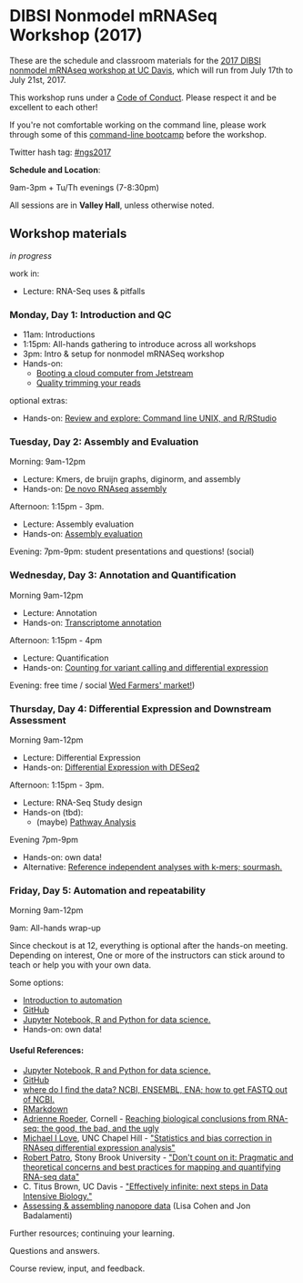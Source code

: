 # DIBSI Nonmodel mRNASeq Workshop (2017) 

These are the schedule and classroom materials for the
[2017 DIBSI nonmodel mRNAseq workshop at UC Davis](http://dibsi-rnaseq.readthedocs.io/en/latest/),
which will run from July 17th to July 21st, 2017.

This workshop runs under a [Code of Conduct](code-of-conduct.html). Please
respect it and be excellent to each other!

If you're not comfortable working on the command line, please work through some of this [command-line bootcamp](http://rik.smith-unna.com/command_line_bootcamp/) before the workshop.

Twitter hash tag: [#ngs2017](https://twitter.com/search?f=tweets&q=%23ngs2017&src=typd)

**Schedule and Location**:  

9am-3pm + Tu/Th evenings (7-8:30pm)  

All sessions are in **Valley Hall**, unless otherwise noted.

## Workshop materials
*in progress*

work in:
* Lecture:  RNA-Seq uses & pitfalls


### Monday, Day 1: Introduction and QC

* 11am: Introductions
* 1:15pm: All-hands gathering to introduce across all workshops 
* 3pm: Intro & setup for nonmodel mRNASeq workshop
* Hands-on:
   * [Booting a cloud computer from Jetstream](jetstream/boot.html)
   * [Quality trimming your reads](quality-trimming.html)

optional extras:  

* Hands-on: [Review and explore: Command line UNIX, and R/RStudio](command-line-and-rstudio.html)


### Tuesday, Day 2: Assembly and Evaluation

Morning: 9am-12pm

* Lecture: Kmers, de bruijn graphs, diginorm, and assembly
* Hands-on: [De novo RNAseq assembly](assembly-trinity.html) 

Afternoon: 1:15pm - 3pm.  

* Lecture: Assembly evaluation
* Hands-on: [Assembly evaluation](evaluation.html)

Evening: 7pm-9pm: student presentations and questions! (social)

### Wednesday, Day 3: Annotation and Quantification

Morning 9am-12pm
 
* Lecture: Annotation
 * Hands-on: [Transcriptome annotation](dammit_annotation.html) 


Afternoon: 1:15pm - 4pm 

* Lecture: Quantification
*  Hands-on: [Counting for variant calling and differential expression](counting.html)


Evening: free time / social [Wed Farmers' market!](http://www.davisfarmersmarket.org/))

### Thursday, Day 4: Differential Expression and Downstream Assessment

Morning 9am-12pm
 
* Lecture: Differential Expression 
* Hands-on: [Differential Expression with DESeq2](deseq2-asthma.html) 

Afternoon: 1:15pm - 3pm.  

* Lecture: RNA-Seq Study design
* Hands-on (tbd):
  * (maybe) [Pathway Analysis](pathway_analysis.html) 

Evening 7pm-9pm

* Hands-on: own data!
* Alternative: [Reference independent analyses with k-mers; sourmash.](kmers-and-sourmash.html)


### Friday, Day 5:  Automation and repeatability

Morning 9am-12pm  

9am: All-hands wrap-up 

Since checkout is at 12, everything is optional after the hands-on meeting. Depending on interest, One or more of the instructors can stick around to teach or help you with your own data.

Some options:  

 *  [Introduction to automation](introduction-to-automation.html)
 *  [GitHub](github.html)
 *  [Jupyter Notebook, R and Python for data science.](jupyter-notebook-demo/Jupyter-Notebook-Notes.html)
 * Hands-on: own data!

  

  
  
  
  
  
  

#### Useful References:  

* [Jupyter Notebook, R and Python for data science.](jupyter-notebook-demo/Jupyter-Notebook-Notes.html)
* [GitHub](github.html)
* [where do I find the data? NCBI, ENSEMBL, ENA; how to get FASTQ out of NCBI.](database_resources.html)
* [RMarkdown](rmarkdown_rnaseq.html)
*  [Adrienne Roeder](http://roeder.wicmb.cornell.edu/), Cornell - [Reaching biological conclusions from RNA-seq: the good, the bad, and the ugly](https://osf.io/qz3m6/)
*  [Michael I Love](https://mikelove.github.io/), UNC Chapel Hill - ["Statistics and bias correction in RNAseq differential expression analysis"](https://osf.io/gbjhn/)
*  [Robert Patro](http://www.robpatro.com/redesign/), Stony Brook University - ["Don't count on it: Pragmatic and theoretical concerns and best practices for mapping and quantifying RNA-seq data"](https://osf.io/bv85u/)
*  C. Titus Brown, UC Davis - ["Effectively infinite: next steps in Data Intensive Biology."](https://osf.io/pbmeh/)
* [Assessing & assembling nanopore data](analyzing_nanopore_data.html) (Lisa Cohen and Jon Badalamenti)


Further resources; continuing your learning.

Questions and answers.

Course review, input, and feedback.
